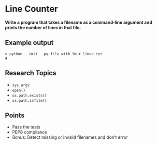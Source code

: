 Line Counter
============

**Write a program that takes a filename as a command-line argument and prints the number 
of lines in that file.**

Example output
--------------

```batch
> python __init__.py file_with_four_lines.txt
4
```

Research Topics
---------------

* `sys.argv`
* `open()`
* `os.path.exists()`
* `os.path.isfile()`

Points
------

* Pass the tests
* PEP8 compliance
* Bonus: Detect missing or invalid filenames and don't error
